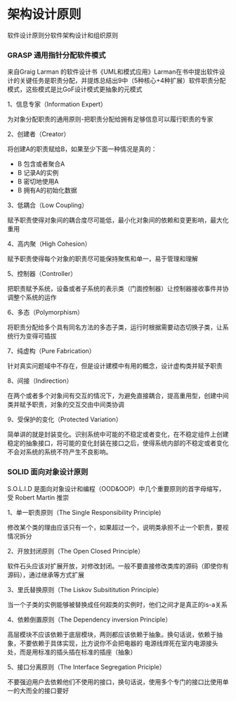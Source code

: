 # 架构设计原则

软件设计原则分软件架构设计和组织原则

### GRASP 通用指针分配软件模式

来自Graig Larman 的软件设计书《UML和模式应用》Larman在书中提出软件设计的关键任务是职责分配，并提炼总结出9中（5种核心+4种扩展）软件职责分配模式，这些模式是比GoF设计模式更抽象的元模式

1、信息专家（Information Expert）

为对象分配职责的通用原则-把职责分配给拥有足够信息可以履行职责的专家

2、创建者（Creator）

将创建A的职责赋给B，如果至少下面一种情况是真的：
- B 包含或者聚合A
- B 记录A的实例
- B 密切地使用A
- B 拥有A的初始化数据

3、低耦合（Low Coupling）

赋予职责使得对象间的耦合度尽可能低，最小化对象间的依赖和变更影响，最大化重用

4、高内聚（High  Cohesion）

赋予职责使得每个对象的职责尽可能保持聚焦和单一，易于管理和理解

5、控制器（Controller）

把职责赋予系统，设备或者子系统的表示类（门面控制器）让控制器接收事件并协调整个系统的运作

6、多态（Polymorphism）

将职责分配给多个具有同名方法的多态子类，运行时根据需要动态切换子类，让系统行为变得可插拔

7、纯虚构（Pure Fabrication）

针对真实问题域中不存在，但是设计建模中有用的概念，设计虚构类并赋予职责

8、间接（Indirection）

在两个或者多个对象间有交互的情况下，为避免直接耦合，提高重用型，创建中间类并赋予职责，对象的交互交由中间类协调

9、受保护的变化（Protected Variation）

简单讲的就是封装变化。识别系统中可能的不稳定或者变化，在不稳定组件上创建稳定的抽象接口，将可能的变化封装在接口之后，使得系统内部的不稳定或者变化不会对系统的系统不符产生不良影响。

### SOLID 面向对象设计原则

S.O.L.I.D 是面向对象设计和编程（OOD&OOP）中几个重要原则的首字母缩写，受 Robert Martin 推崇

1、单一职责原则（The Single Responsibility Principle)

修改某个类的理由应该只有一个，如果超过一个，说明类承担不止一个职责，要视情况拆分

2、开放封闭原则（The Open Closed Principle）

软件石头应该对扩展开放，对修改封闭。一般不要直接修改类库的源码（即使你有源码），通过继承等方式扩展

3、里氏替换原则（The Liskov Subsititution Principle）

当一个子类的实例能够被替换成任何超类的实例时，他们之间才是真正的is-a关系

4、依赖倒置原则（The Dependency inversion Principle）

高层模块不应该依赖于底层模块，两则都应该依赖于抽象。换句话说，依赖于抽象，不要依赖于具体实现，比方说你不会把电器的
电源线焊死在室内电源接头处，而是用标准的插头插在标准的插座（抽象）

5、接口分离原则（The Interface Segregation Priciple）

不要强迫用户去依赖他们不使用的接口，换句话说，使用多个专门的接口比使用单一的大而全的接口要好


